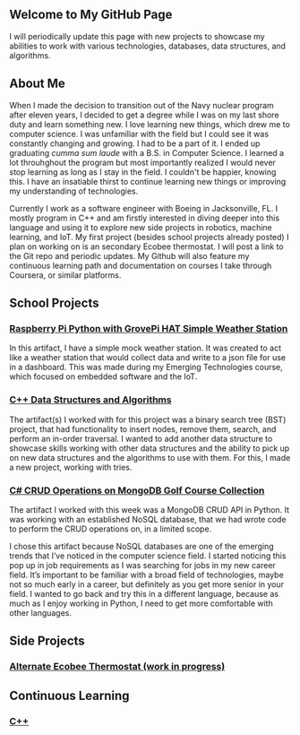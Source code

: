 ## Welcome to My GitHub Page

I will periodically update this page with new projects to showcase my abilities to work with various technologies, databases, data structures, and algorithms.

## About Me
When I made the decision to transition out of the Navy nuclear program after eleven years, I decided to get a degree while I was on my last shore duty and learn something new. I love learning new things, which drew me to computer science. I was unfamiliar with the field but I could see it was constantly changing and growing. I had to be a part of it. I ended up graduating _cumma sum laude_ with a B.S. in Computer Science. I learned a lot throuhghout the program but most importantly realized I would never stop learning as long as I stay in the field. I couldn't be happier, knowing this. I have an insatiable thirst to continue learning new things or improving my understanding of technologies.

Currently I work as a software engineer with Boeing in Jacksonville, FL. I mostly program in C++ and am firstly interested in diving deeper into this language and using it to explore new side projects in robotics, machine learning, and IoT. My first project (besides school projects already posted) I plan on working on is an secondary Ecobee thermostat. I will post a link to the Git repo and periodic updates. My Github will also feature my continuous learning path and documentation on courses I take through Coursera, or similar platforms.

## School Projects

### [Raspberry Pi Python with GrovePi HAT Simple Weather Station](https://github.com/Richard-WS-Allen/Raspberry-Pi-Weather-Station)
In this artifact, I have a simple mock weather station. It was created to act like a weather station that would collect data and write to a json file for use in a dashboard. This was made during my Emerging Technologies course, which focused on embedded software and the IoT.

### [C++ Data Structures and Algorithms](https://github.com/Richard-WS-Allen/Data-Structures-and-Algorithms-cpp)
The artifact(s) I worked with for this project was a binary search tree (BST) project, that had functionality to insert nodes, remove them, search, and perform an in-order traversal. I wanted to add another data structure to showcase skills working with other data structures and the ability to pick up on new data structures and the algorithms to use with them. For this, I made a new project, working with tries.

### [C# CRUD Operations on MongoDB Golf Course Collection](https://github.com/Richard-WS-Allen/MongoDB-CRUD-Csharp)
The artifact I worked with this week was a MongoDB CRUD API in Python. It was working with an established NoSQL database, that we had wrote code to perform the CRUD operations on, in a limited scope.

I chose this artifact because NoSQL databases are one of the emerging trends that I’ve noticed in the computer science field. I started noticing this pop up in job requirements as I was searching for jobs in my new career field. It’s important to be familiar with a broad field of technologies, maybe not so much early in a career, but definitely as you get more senior in your field. I wanted to go back and try this in a different language, because as much as I enjoy working in Python, I need to get more comfortable with other languages.

## Side Projects

### [Alternate Ecobee Thermostat (work in progress)](https://github.com/Richard-WS-Allen/EcobeeThermostat)

## Continuous Learning

### [C++](https://github.com/Richard-WS-Allen/Udemy-Cpp-Course)

